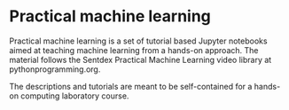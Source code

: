 # Practical machine learning

Practical machine learning is a set of tutorial based Jupyter notebooks aimed at teaching machine learning from a hands-on approach.
The material follows the Sentdex Practical Machine Learning video library at pythonprogramming.org.

The descriptions and tutorials are meant to be self-contained for a hands-on computing laboratory course. 



